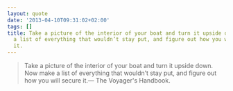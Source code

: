 ```yaml
---
layout: quote
date: '2013-04-10T09:31:02+02:00'
tags: []
title: Take a picture of the interior of your boat and turn it upside down. Now make
  a list of everything that wouldn’t stay put, and figure out how you will secure
  it.
---
```

> Take a picture of the interior of your boat and turn it upside down. Now make a list of everything that wouldn’t stay put, and figure out how you will secure it.&#8212; The Voyager's Handbook.
